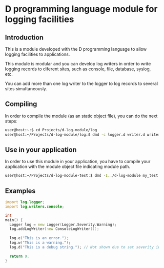 # D programming language module for logging facilities

## Introduction

This is a module developed with the D programming language to allow logging facilities to applications.

This module is modular and you can develop log writers in order to write logging records to diferent sites, such as console, file, database, syslog, etc.

You can add more than one log writer to the logger to log records to several sites simultaneously.

## Compiling

In order to compile the module (as an static object file), you can do the next steps:

```bash
user@host:~:$ cd Projects/d-log-module/log
user@host:~/Projects/d-log-module/log:$ dmd -c logger.d writer.d writers/console.d -ofdlogmodule.o
```

## Use in your application

In order to use this module in your application, you have to compile your application with the module object file indicating module path. 

```bash
user@host:~/Projects/d-log-module-test:$ dmd -I../d-log-module my_test.d ../d-log-module/log/dlogmodule.o
```

## Examples

```d
import log.logger;
import log.writers.console;

int
main() {
  Logger log = new Logger(Logger.Severity.Warning);
  log.addLogWriter(new ConsoleLogWriter());
  
  log.e("This is an error.");
  log.w("This is a warning.");
  log.d("This is a debug string."); // Not shown due to set severity in Logger constructor.
  
  return 0;
}

```
